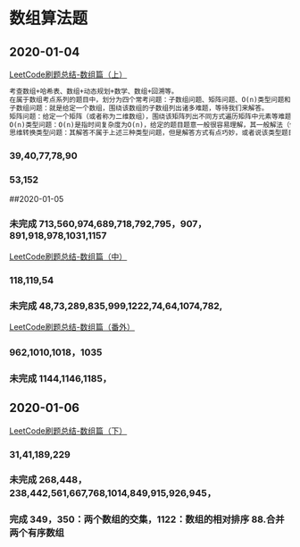 # 数组算法题
## 2020-01-04
[LeetCode刷题总结-数组篇（上）](https://www.cnblogs.com/liuzhen1995/p/11789339.html)
```markdown
考查数组+哈希表、数组+动态规划+数学、数组+回溯等。
在属于数组考点系列的题目中，划分为四个常考问题：子数组问题、矩阵问题、O(n)类型问题和思维转换类型问题。
子数组问题：就是给定一个数组，围绕该数组的子数组列出诸多难题，等待我们来解答。
矩阵问题：给定一个矩阵（或者称为二维数组），围绕该矩阵列出不同方式遍历矩阵中元素等难题，等待我们来解答。
O(n)类型问题：O(n)是指时间复杂度为O(n)，给定的题目题意一般很容易理解，其一般解法（俗称暴力解法，时间复杂度一般为O(n^2)，甚至更高）也很简单，但是题目要求你的解法时间复杂度为O(n)。看到这些题目的某些解答后，会让我们忍不住夸赞：真乃神人、好厉害、奇异特解、巧妙、强、优雅。
思维转换类型问题：其解答不属于上述三种类型问题，但是解答方式有点巧妙，或者说该类型题目较为基础，很可能考察你的快速应用代码能力的题目。
```
### 39,40,77,78,90
### 53,152
##2020-01-05
### 未完成 713,560,974,689,718,792,795，907，891,918,978,1031,1157
[LeetCode刷题总结-数组篇（中）](https://www.cnblogs.com/liuzhen1995/p/11806842.html)
### 118,119,54
### 未完成  48,73,289,835,999,1222,74,64,1074,782,
[LeetCode刷题总结-数组篇（番外）](https://www.cnblogs.com/liuzhen1995/p/11838623.html)
### 962,1010,1018，1035
### 未完成 1144,1146,1185，
## 2020-01-06
[LeetCode刷题总结-数组篇（下）](https://www.cnblogs.com/liuzhen1995/p/11840387.html)
### 31,41,189,229
### 未完成 268,448，238,442,561,667,768,1014,849,915,926,945，

### 完成 349，350：两个数组的交集，1122：数组的相对排序 88.合并两个有序数组
